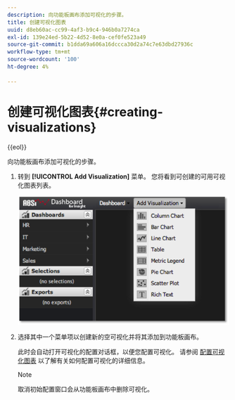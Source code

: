 ```yaml
---
description: 向功能板画布添加可视化的步骤。
title: 创建可视化图表
uuid: d8eb60ac-cc99-4af3-b9c4-946b0a7274ca
exl-id: 139e24ed-5b22-4d52-8e0a-cef0fe523a49
source-git-commit: b1dda69a606a16dccca30d2a74c7e63dbd27936c
workflow-type: tm+mt
source-wordcount: '100'
ht-degree: 4%

---
```


# 创建可视化图表{#creating-visualizations}

{{eol}}

向功能板画布添加可视化的步骤。

1. 转到 **[!UICONTROL Add Visualization]** 菜单。 您将看到可创建的可用可视化图表列表。

   ![](assets/create_visualization1.png)

1. 选择其中一个菜单项以创建新的空可视化并将其添加到功能板画布。

   此时会自动打开可视化的配置对话框，以便您配置可视化。 请参阅 [配置可视化图表](../../../home/c-adobe-data-workbench-dashboard/c-visualizations/c-configuring-visualizations.md#concept-edc3c7270ffe429c9aab8ceca429b570) 以了解有关如何配置可视化的详细信息。

   >[!NOTE]
   >
   >取消初始配置窗口会从功能板画布中删除可视化。
